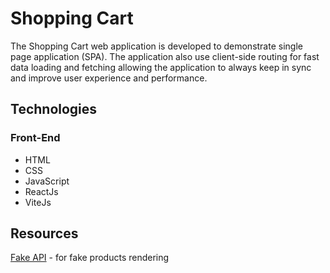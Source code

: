 # Shopping Cart
The Shopping Cart web application is developed to demonstrate single page application (SPA). The application also use client-side routing for fast data loading and fetching allowing the application to always keep in sync and improve user experience and performance.

## Technologies

### Front-End
- HTML
- CSS
- JavaScript
- ReactJs
- ViteJs

## Resources

[Fake API](https://fakestoreapi.com/) - for fake products rendering